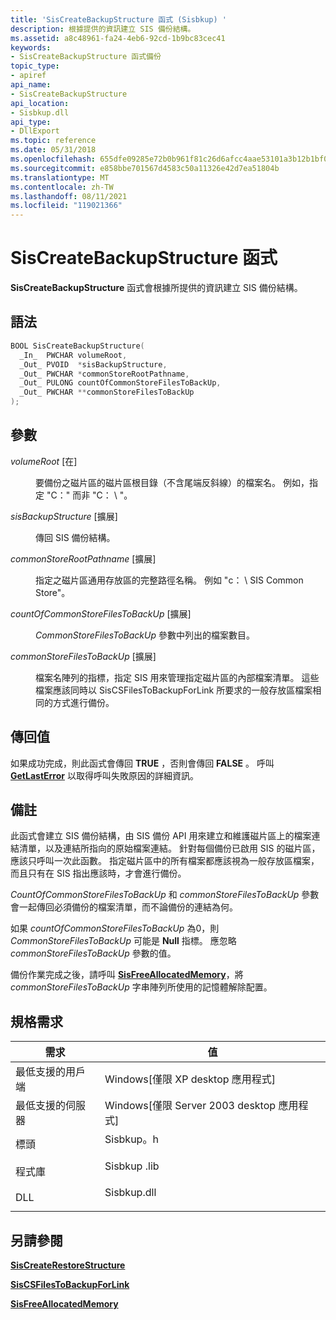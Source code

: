 ```yaml
---
title: 'SisCreateBackupStructure 函式 (Sisbkup) '
description: 根據提供的資訊建立 SIS 備份結構。
ms.assetid: a8c48961-fa24-4eb6-92cd-1b9bc83cec41
keywords:
- SisCreateBackupStructure 函式備份
topic_type:
- apiref
api_name:
- SisCreateBackupStructure
api_location:
- Sisbkup.dll
api_type:
- DllExport
ms.topic: reference
ms.date: 05/31/2018
ms.openlocfilehash: 655dfe09285e72b0b961f81c26d6afcc4aae53101a3b12b1bf0a9f1823a45d2e
ms.sourcegitcommit: e858bbe701567d4583c50a11326e42d7ea51804b
ms.translationtype: MT
ms.contentlocale: zh-TW
ms.lasthandoff: 08/11/2021
ms.locfileid: "119021366"
---
```

# <a name="siscreatebackupstructure-function"></a>SisCreateBackupStructure 函式

**SisCreateBackupStructure** 函式會根據所提供的資訊建立 SIS 備份結構。

## <a name="syntax"></a>語法


```C++
BOOL SisCreateBackupStructure(
  _In_  PWCHAR volumeRoot,
  _Out_ PVOID  *sisBackupStructure,
  _Out_ PWCHAR *commonStoreRootPathname,
  _Out_ PULONG countOfCommonStoreFilesToBackUp,
  _Out_ PWCHAR **commonStoreFilesToBackUp
);
```



## <a name="parameters"></a>參數

<dl> <dt>

*volumeRoot* \[在\]
</dt> <dd>

要備份之磁片區的磁片區根目錄（不含尾端反斜線）的檔案名。 例如，指定 "C：" 而非 "C： \\ "。

</dd> <dt>

*sisBackupStructure* \[擴展\]
</dt> <dd>

傳回 SIS 備份結構。

</dd> <dt>

*commonStoreRootPathname* \[擴展\]
</dt> <dd>

指定之磁片區通用存放區的完整路徑名稱。 例如 "c： \\ SIS Common Store"。

</dd> <dt>

*countOfCommonStoreFilesToBackUp* \[擴展\]
</dt> <dd>

*CommonStoreFilesToBackUp* 參數中列出的檔案數目。

</dd> <dt>

*commonStoreFilesToBackUp* \[擴展\]
</dt> <dd>

檔案名陣列的指標，指定 SIS 用來管理指定磁片區的內部檔案清單。 這些檔案應該同時以 SisCSFilesToBackupForLink 所要求的一般存放區檔案相同的方式進行備份。 [ ](siscsfilestobackupforlink.md)

</dd> </dl>

## <a name="return-value"></a>傳回值

如果成功完成，則此函式會傳回 **TRUE** ，否則會傳回 **FALSE** 。 呼叫 [**GetLastError**](/windows/desktop/api/errhandlingapi/nf-errhandlingapi-getlasterror) 以取得呼叫失敗原因的詳細資訊。

## <a name="remarks"></a>備註

此函式會建立 SIS 備份結構，由 SIS 備份 API 用來建立和維護磁片區上的檔案連結清單，以及連結所指向的原始檔案連結。 針對每個備份已啟用 SIS 的磁片區，應該只呼叫一次此函數。 指定磁片區中的所有檔案都應該視為一般存放區檔案，而且只有在 SIS 指出應該時，才會進行備份。

*CountOfCommonStoreFilesToBackUp* 和 *commonStoreFilesToBackUp* 參數會一起傳回必須備份的檔案清單，而不論備份的連結為何。

如果 *countOfCommonStoreFilesToBackUp* 為0，則 *CommonStoreFilesToBackUp* 可能是 **Null** 指標。 應忽略 *commonStoreFilesToBackUp* 參數的值。

備份作業完成之後，請呼叫 [**SisFreeAllocatedMemory**](sisfreeallocatedmemory.md)，將 *commonStoreFilesToBackUp* 字串陣列所使用的記憶體解除配置。

## <a name="requirements"></a>規格需求



| 需求 | 值 |
|-------------------------------------|----------------------------------------------------------------------------------------|
| 最低支援的用戶端<br/> | Windows\[僅限 XP desktop 應用程式\]<br/>                                            |
| 最低支援的伺服器<br/> | Windows\[僅限 Server 2003 desktop 應用程式\]<br/>                                   |
| 標頭<br/>                   | <dl> <dt>Sisbkup。h</dt> </dl>   |
| 程式庫<br/>                  | <dl> <dt>Sisbkup .lib</dt> </dl> |
| DLL<br/>                      | <dl> <dt>Sisbkup.dll</dt> </dl> |



## <a name="see-also"></a>另請參閱

<dl> <dt>

[**SisCreateRestoreStructure**](siscreaterestorestructure.md)
</dt> <dt>

[**SisCSFilesToBackupForLink**](siscsfilestobackupforlink.md)
</dt> <dt>

[**SisFreeAllocatedMemory**](sisfreeallocatedmemory.md)
</dt> </dl>

 

